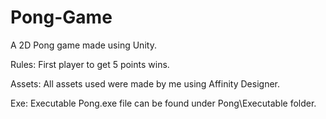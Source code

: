 # Pong-Game
A 2D Pong game made using Unity.

Rules:
      First player to get 5 points wins.
      
Assets:
      All assets used were made by me using Affinity Designer.
      
Exe:
      Executable Pong.exe file can be found under Pong\Executable folder.
      
